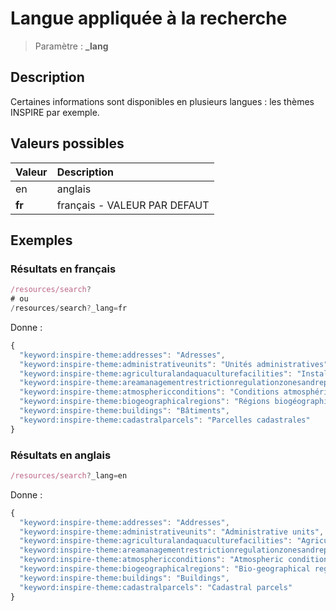 # Langue appliquée à la recherche

> Paramètre : **_lang**

## Description

Certaines informations sont disponibles en plusieurs langues : les thèmes INSPIRE par exemple.

## Valeurs possibles

| Valeur | Description                  |
| :----- | :--------------------------- |
| en     | anglais                      |
| **fr** | français - VALEUR PAR DEFAUT |

## Exemples

### Résultats en français

```js
/resources/search?
# ou
/resources/search?_lang=fr
```

Donne :

```js
{
  "keyword:inspire-theme:addresses": "Adresses",
  "keyword:inspire-theme:administrativeunits": "Unités administratives",
  "keyword:inspire-theme:agriculturalandaquaculturefacilities": "Installations agricoles et aquacoles",
  "keyword:inspire-theme:areamanagementrestrictionregulationzonesandreportingunits": "Zones de gestion, de restriction ou de réglementation et unités de déclaration",
  "keyword:inspire-theme:atmosphericconditions": "Conditions atmosphériques",
  "keyword:inspire-theme:biogeographicalregions": "Régions biogéographiques",
  "keyword:inspire-theme:buildings": "Bâtiments",
  "keyword:inspire-theme:cadastralparcels": "Parcelles cadastrales"
}
```

### Résultats en anglais

```js
/resources/search?_lang=en
```

Donne :

```js
{
  "keyword:inspire-theme:addresses": "Addresses",
  "keyword:inspire-theme:administrativeunits": "Administrative units",
  "keyword:inspire-theme:agriculturalandaquaculturefacilities": "Agricultural and aquaculture facilities",
  "keyword:inspire-theme:areamanagementrestrictionregulationzonesandreportingunits": "Area management/restriction/regulation zones and reporting units",
  "keyword:inspire-theme:atmosphericconditions": "Atmospheric conditions",
  "keyword:inspire-theme:biogeographicalregions": "Bio-geographical regions",
  "keyword:inspire-theme:buildings": "Buildings",
  "keyword:inspire-theme:cadastralparcels": "Cadastral parcels"
}
```
